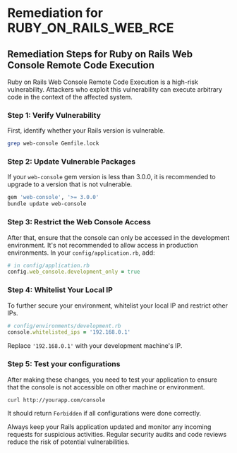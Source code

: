 # Remediation for RUBY_ON_RAILS_WEB_RCE

## Remediation Steps for Ruby on Rails Web Console Remote Code Execution
Ruby on Rails Web Console Remote Code Execution is a high-risk vulnerability. Attackers who exploit this vulnerability can execute arbitrary code in the context of the affected system.
### Step 1: Verify Vulnerability
First, identify whether your Rails version is vulnerable.

```bash
grep web-console Gemfile.lock
```

### Step 2: Update Vulnerable Packages
If your `web-console` gem version is less than 3.0.0, it is recommended to upgrade to a version that is not vulnerable.

```bash
gem 'web-console', '>= 3.0.0'
bundle update web-console
```

### Step 3: Restrict the Web Console Access
After that, ensure that the console can only be accessed in the development environment. It's not recommended to allow access in production environments. In your `config/application.rb`, add:

```ruby
# in config/application.rb
config.web_console.development_only = true
```

### Step 4: Whitelist Your Local IP
To further secure your environment, whitelist your local IP and restrict other IPs.

```ruby
# config/environments/development.rb
console.whitelisted_ips = '192.168.0.1'
```

Replace `'192.168.0.1'` with your development machine's IP.

### Step 5: Test your configurations
After making these changes, you need to test your application to ensure that the console is not accessible on other machine or environment. 

```bash
curl http://yourapp.com/console
```
It should return `Forbidden` if all configurations were done correctly.

Always keep your Rails application updated and monitor any incoming requests for suspicious activities. Regular security audits and code reviews reduce the risk of potential vulnerabilities.
